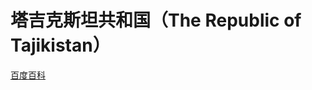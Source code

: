 # 塔吉克斯坦共和国（The Republic of Tajikistan）

[百度百科](https://baike.baidu.com/item/%E5%A1%94%E5%90%89%E5%85%8B%E6%96%AF%E5%9D%A6/211555)